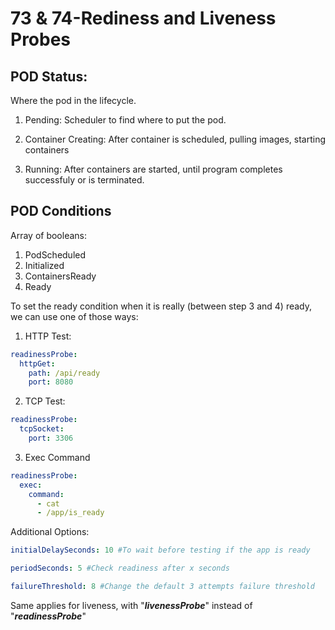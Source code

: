 # 73 & 74-Rediness and Liveness Probes

## POD Status:

Where the pod in the lifecycle.

1. Pending:
   Scheduler to find where to put the pod.

2. Container Creating:
   After container is scheduled, pulling images, starting containers

3. Running:
   After containers are started, until program completes successfuly or is terminated.

## POD Conditions

Array of booleans:

1. PodScheduled
2. Initialized
3. ContainersReady
4. Ready

To set the ready condition when it is really (between step 3 and 4) ready, we can use one of those ways:

1. HTTP Test:

```yaml
readinessProbe:
  httpGet:
    path: /api/ready
    port: 8080
```

2. TCP Test:

```yaml
readinessProbe:
  tcpSocket:
    port: 3306
```

3. Exec Command

```yaml
readinessProbe:
  exec:
    command:
      - cat
      - /app/is_ready
```

Additional Options:
```yaml
initialDelaySeconds: 10 #To wait before testing if the app is ready
```
```yaml
periodSeconds: 5 #Check readiness after x seconds
```
```yaml
failureThreshold: 8 #Change the default 3 attempts failure threshold
```

Same applies for liveness, with "***livenessProbe***" instead of "***readinessProbe***"